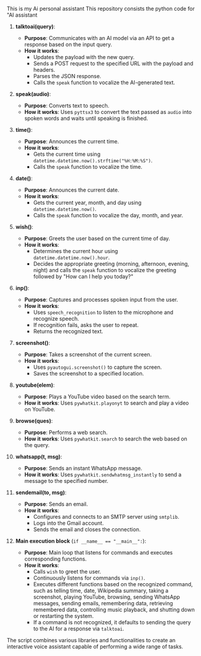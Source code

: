 This is my Ai personal assistant
This repository consists the python code for "AI assistant 

1. **talktoai(query)**:
    - **Purpose**: Communicates with an AI model via an API to get a response based on the input query.
    - **How it works**: 
        - Updates the payload with the new query.
        - Sends a POST request to the specified URL with the payload and headers.
        - Parses the JSON response.
        - Calls the `speak` function to vocalize the AI-generated text.

2. **speak(audio)**:
    - **Purpose**: Converts text to speech.
    - **How it works**: Uses `pyttsx3` to convert the text passed as `audio` into spoken words and waits until speaking is finished.

3. **time()**:
    - **Purpose**: Announces the current time.
    - **How it works**: 
        - Gets the current time using `datetime.datetime.now().strftime("%H:%M:%S")`.
        - Calls the `speak` function to vocalize the time.

4. **date()**:
    - **Purpose**: Announces the current date.
    - **How it works**: 
        - Gets the current year, month, and day using `datetime.datetime.now()`.
        - Calls the `speak` function to vocalize the day, month, and year.

5. **wish()**:
    - **Purpose**: Greets the user based on the current time of day.
    - **How it works**: 
        - Determines the current hour using `datetime.datetime.now().hour`.
        - Decides the appropriate greeting (morning, afternoon, evening, night) and calls the `speak` function to vocalize the greeting followed by "How can I help you today?"

6. **inp()**:
    - **Purpose**: Captures and processes spoken input from the user.
    - **How it works**: 
        - Uses `speech_recognition` to listen to the microphone and recognize speech.
        - If recognition fails, asks the user to repeat.
        - Returns the recognized text.

7. **screenshot()**:
    - **Purpose**: Takes a screenshot of the current screen.
    - **How it works**: 
        - Uses `pyautogui.screenshot()` to capture the screen.
        - Saves the screenshot to a specified location.

8. **youtube(elem)**:
    - **Purpose**: Plays a YouTube video based on the search term.
    - **How it works**: Uses `pywhatkit.playonyt` to search and play a video on YouTube.

9. **browse(ques)**:
    - **Purpose**: Performs a web search.
    - **How it works**: Uses `pywhatkit.search` to search the web based on the query.

10. **whatsapp(t, msg)**:
    - **Purpose**: Sends an instant WhatsApp message.
    - **How it works**: Uses `pywhatkit.sendwhatmsg_instantly` to send a message to the specified number.

11. **sendemail(to, msg)**:
    - **Purpose**: Sends an email.
    - **How it works**: 
        - Configures and connects to an SMTP server using `smtplib`.
        - Logs into the Gmail account.
        - Sends the email and closes the connection.

12. **Main execution block** (`if __name__ == "__main__":`):
    - **Purpose**: Main loop that listens for commands and executes corresponding functions.
    - **How it works**: 
        - Calls `wish` to greet the user.
        - Continuously listens for commands via `inp()`.
        - Executes different functions based on the recognized command, such as telling time, date, Wikipedia summary, taking a screenshot, playing YouTube, browsing, sending WhatsApp messages, sending emails, remembering data, retrieving remembered data, controlling music playback, and shutting down or restarting the system.
        - If a command is not recognized, it defaults to sending the query to the AI for a response via `talktoai`.

The script combines various libraries and functionalities to create an interactive voice assistant capable of performing a wide range of tasks.
